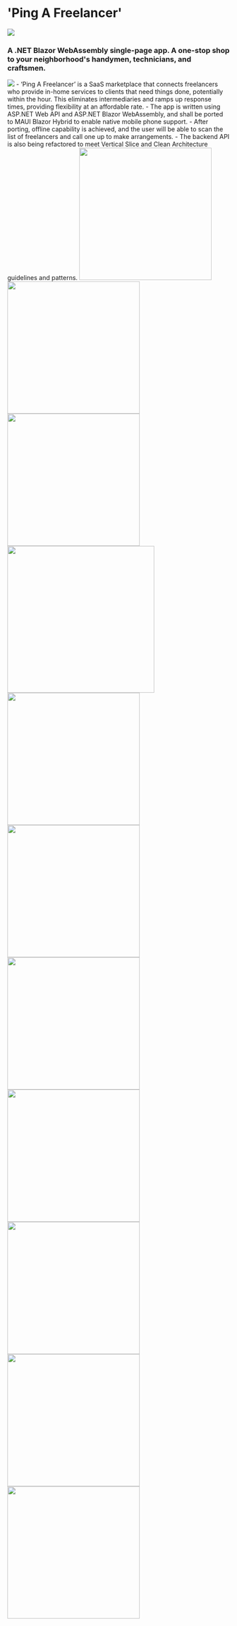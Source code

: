 # 'Ping A Freelancer'

<img src="https://freelanceme.blob.core.windows.net/container1/55579_Ping.png" align="center" />

### A .NET Blazor WebAssembly single-page app. A one-stop shop to your neighborhood's handymen, technicians, and craftsmen.
<img src="https://github.com/user-attachments/assets/f3695e41-2125-4634-be5b-85334b5353bf" />
- ‘Ping A Freelancer’ is a SaaS marketplace that connects freelancers who provide in-home services to clients that need things done, potentially within the hour. This eliminates intermediaries and ramps up response times, providing flexibility at an affordable rate.
- The app is written using ASP.NET Web API and ASP.NET Blazor WebAssembly, and shall be ported to MAUI Blazor Hybrid to enable native mobile phone support.
- After porting, offline capability is achieved, and the user will be able to scan the list of freelancers and call one up to make arrangements. 
- The backend API is also being refactored to meet Vertical Slice and Clean Architecture guidelines and patterns.

<img src="https://freelanceme.blob.core.windows.net/container1/register.png" width="300" style="text-align:center;"/>
<img src="https://freelanceme.blob.core.windows.net/container1/register3.png" align="center" width="300" />

<img src="https://freelanceme.blob.core.windows.net/container1/domains.png" align="center" width="300" />
<img src="https://freelanceme.blob.core.windows.net/container1/domains4.png" align="center" width="333" />
<img src="https://freelanceme.blob.core.windows.net/container1/domains3.png" align="center" width="300" />
<img src="https://freelanceme.blob.core.windows.net/container1/meshal.png" align="center" width="300" />

<img src="https://freelanceme.blob.core.windows.net/container1/ghada.png" align="center" width="300" />

<img src="https://freelanceme.blob.core.windows.net/container1/pingghada.png" align="center" width="300" />

<img src="https://freelanceme.blob.core.windows.net/container1/gpings2.png" align="center" width="300" />

<img src="https://freelanceme.blob.core.windows.net/container1/danacontrrats.png" align="center" width="300" />

<img src="https://freelanceme.blob.core.windows.net/container1/rate.png" align="center" width="300" />


<!--
**khabukhadra/khabukhadra** is a ✨ _special_ ✨ repository because its `README.md` (this file) appears on your GitHub profile.

Here are some ideas to get you started:

- 🔭 I’m currently working on ...
- 🌱 I’m currently learning ...
- 👯 I’m looking to collaborate on ...
- 🤔 I’m looking for help with ...
- 💬 Ask me about ...
- 📫 How to reach me: ...
- 😄 Pronouns: ...
- ⚡ Fun fact: ...
-->

